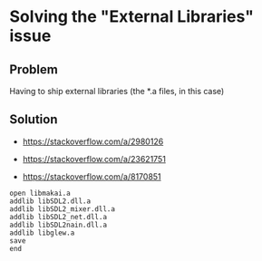 # Solving the "External Libraries" issue

## Problem
Having to ship external libraries (the *.a files, in this case)

## Solution

- https://stackoverflow.com/a/2980126

- https://stackoverflow.com/a/23621751

- https://stackoverflow.com/a/8170851

```mri
open libmakai.a
addlib libSDL2.dll.a
addlib libSDL2_mixer.dll.a
addlib libSDL2_net.dll.a
addlib libSDL2nain.dll.a
addlib libglew.a
save
end
```
